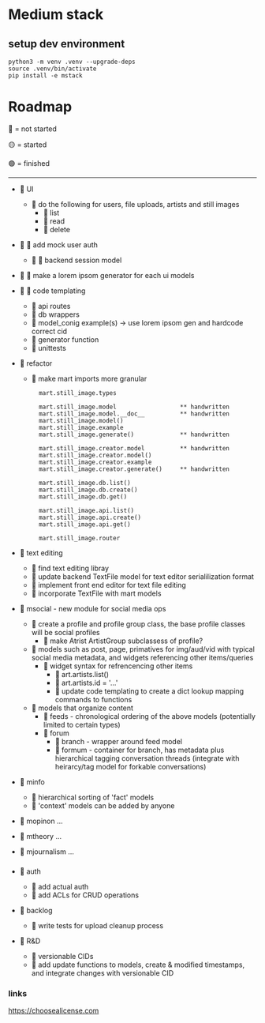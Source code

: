 # Medium stack

## setup dev environment

    python3 -m venv .venv --upgrade-deps
    source .venv/bin/activate
    pip install -e mstack

# Roadmap
🔴 = not started

🟡 = started

🟢 = finished

---

+ 🔴 UI
    + 🔴 do the following for users, file uploads, artists and still images
        + 🔴 list
        + 🔴 read
        + 🔴 delete

+ 🔴 🔴 add mock user auth
    + 🔴 🔴 backend session model

+ 🔴 🔴 make a lorem ipsom generator for each ui models 
+ 🔴 🔴 code templating
    + 🔴 api routes
    + 🔴 db wrappers
    + 🔴 model_conig example(s) -> use lorem ipsom gen and hardcode correct cid
    + 🔴 generator function
    + 🔴 unittests

+ 🔴 refactor
    + 🔴 make mart imports more granular

            mart.still_image.types

            mart.still_image.model                  ** handwritten
            mart.still_image.model.__doc__          ** handwritten
            mart.still_image.model()
            mart.still_image.example
            mart.still_image.generate()             ** handwritten

            mart.still_image.creator.model          ** handwritten
            mart.still_image.creator.model()
            mart.still_image.creator.example
            mart.still_image.creator.generate()     ** handwritten

            mart.still_image.db.list()
            mart.still_image.db.create()
            mart.still_image.db.get()

            mart.still_image.api.list()
            mart.still_image.api.create()
            mart.still_image.api.get()

            mart.still_image.router
            
            
            


+ 🔴 text editing
    + 🔴 find text editing libray
    + 🔴 update backend TextFile model for text editor serialilization format
    + 🔴 implement front end editor for text file editing
    + 🔴 incorporate TextFile with mart models

+ 🔴 msocial - new module for social media ops
    + 🔴 create a profile and profile group class, the base profile classes will be social profiles
        + 🔴 make Atrist ArtistGroup subclassess of profile?
    + 🔴 models such as post, page, primatives for img/aud/vid with typical social media metadata, and widgets referencing other items/queries
        + 🔴 widget syntax for refrencencing other items
            + 🔴 art.artists.list()
            + 🔴 art.artists.id = '...'
            + 🔴 update code templating to create a dict lookup mapping commands to functions
    + 🔴 models that organize content
        + 🔴 feeds - chronological ordering of the above models (potentially limited to certain types)
        + 🔴 forum
            + 🔴 branch - wrapper around feed model 
            + 🔴 formum - container for branch, has metadata plus hierarchical tagging
    conversation threads (integrate with heirarcy/tag model for forkable conversations)

+ 🔴 minfo
    + 🔴 hierarchical sorting of 'fact' models
    + 🔴 'context' models can be added by anyone

+ 🔴 mopinon
    ...

+ 🔴 mtheory
    ...

+ 🔴 mjournalism
    ...

###

+ 🔴 auth
    + 🔴 add actual auth
    + 🔴 add ACLs for CRUD operations

+ 🔴 backlog
    + 🔴 write tests for upload cleanup process

+ 🔴 R&D
    + 🔴 versionable CIDs
    + 🔴 add update functions to models, create & modified timestamps, and integrate changes with versionable CID


### links

https://choosealicense.com
